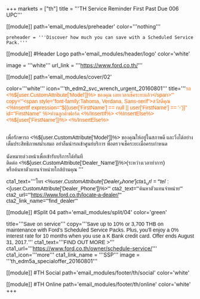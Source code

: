 +++
markets = ["th"]
title = '''TH Service Reminder First Past Due 006 UPC'''


[[module]]
path='email_modules/preheader'
color='''nothing'''

	preheader = '''Discover how much you can save with a Scheduled Service Pack.'''

[[module]] #Header Logo
path='email_modules/header/logo'
color='white'

  image = '''white'''
  url_link = '''https://www.ford.co.th/'''

[[module]]
path='email_modules/cover/02'

color='''white'''
icon='''th_edm2_svc_wrench_urgent_20160801'''
title='''<span style="color:#ff6600;font-family:Tahoma, Verdana, Sans-serif">รถ <%${user.CustomAttribute['Model']}%> ของคุณ เลยเวลาเช็คระยะแล้ว</span>'''
copy='''<span style="font-family:Tahoma, Verdana, Sans-serif">สวัสดีคุณ <%InsertIf expression="${(user['FirstName'] == null || user['FirstName'] == '-')}" id="FirstName" %>ท่านลูกค้าฟอร์ด <%/InsertIf%> <%InsertElse%> <%${user['FirstName']}%> <%/InsertElse%></span><br /><br />

 <span style="font-family:Tahoma, Verdana, Sans-serif">
          	เพื่อรักษารถ &lt;%${user.CustomAttribute['Model']}%&gt; 
           ของคุณให้อยู่ในสภาพดี
            และวิ่งได้อย่างเต็มประสิทธิภาพสม่ำเสมอ
            อย่าลืมนำรถเข้าศูนย์บริการ
            พื่อตรวจเช็คระยะเมื่อครบกำหนด
          </span>
<br /><br />
<span style="font-family:Tahoma, Verdana, Sans-serif">
    นัดหมายล่วงหน้าเพื่อเข้ารับบริการได้ทันที<br />
    ติดต่อ <%${user.CustomAttribute['Dealer_Name']}%>(ระหว่างเวลาทำการ)<br />
    หรือค้นหาตัวแทนจำหน่ายใกล้บ้านคุณ
 </span>'''

cta1_text='''<span style="font-family:Tahoma, Verdana, Sans-serif">โทร <%${user.CustomAttribute['Dealer_Phone']}%></span>'''
cta1_url='''tel:<%${user.CustomAttribute['Dealer_Phone']}%>'''
cta2_text='''<span style="font-family:Tahoma, Verdana, Sans-serif">ค้นหาตัวแทนจำหน่าย</span>'''
cta2_url='''https://www.ford.co.th/locate-a-dealer/'''
cta2_link_name='''find_dealer'''


[[module]] #Split 04
path='email_modules/split/04'
color='green'

  title='''<span style="font-family:Tahoma, Verdana, Sans-serif">Save on service</span>'''
  copy='''<span style="font-family:Tahoma, Verdana, Sans-serif;">Save up to 10% or 3,700 THB on maintenance with Ford’s Scheduled Service Packs. Plus, you’ll enjoy a 0% interest rate for 10 months when you use a K Bank credit card. Offer ends August 31, 2017.</span>'''
  cta1_text='''<span style="font-family:Tahoma, Verdana, Sans-serif">FIND OUT MORE ></span>'''
cta1_url='''https://www.ford.co.th/owner/schedule-service/'''
cta1_icon='''more'''
cta1_link_name = '''SSP'''
image = '''th_edm5a_specialoffer_20160801'''


[[module]] #TH Social
path='email_modules/footer/th/social'
color='white'

[[module]] #TH Online
path='email_modules/footer/th/online'
color='white'
+++
